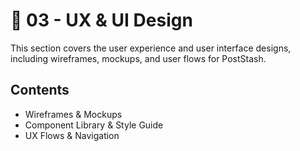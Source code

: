 # 🎨 03 - UX & UI Design

This section covers the user experience and user interface designs, including wireframes, mockups, and user flows for PostStash.

## Contents
- Wireframes & Mockups
- Component Library & Style Guide
- UX Flows & Navigation

